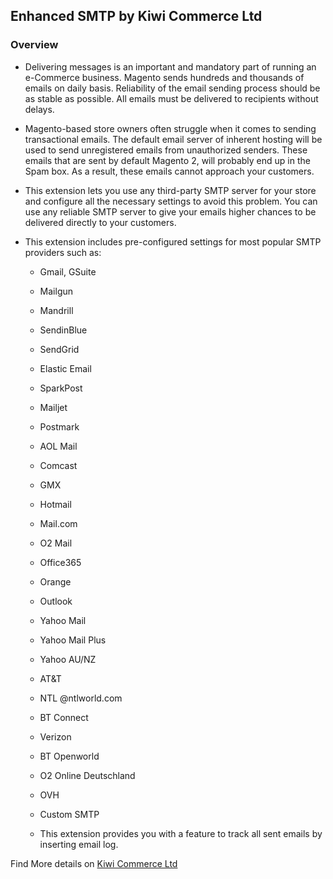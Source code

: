 ## Enhanced SMTP by Kiwi Commerce Ltd

### Overview
- Delivering messages is an important and mandatory part of running an e-Commerce business. Magento sends hundreds and thousands of emails on daily basis. Reliability of the email sending process should be as stable as possible. All emails must be delivered to recipients without delays.
- Magento-based store owners often struggle when it comes to sending transactional emails. The default email server of inherent hosting will be used to send unregistered emails from unauthorized senders. These emails that are sent by default Magento 2, will probably end up in the Spam box. As a result, these emails cannot approach your customers.
- This extension lets you use any third-party SMTP server for your store and configure all the necessary settings to avoid this problem. You can use any reliable SMTP server to give your emails higher chances to be delivered directly to your customers.
- This extension includes pre-configured settings for most popular SMTP providers such as:
		
	- Gmail, GSuite
	- Mailgun
	- Mandrill
	- SendinBlue
	- SendGrid
	- Elastic Email
	- SparkPost
	- Mailjet
	- Postmark
	- AOL Mail
	- Comcast
	- GMX
	- Hotmail
	- Mail.com
	- O2 Mail
	- Office365
	- Orange
	- Outlook
	- Yahoo Mail
	- Yahoo Mail Plus
	- Yahoo AU/NZ
	- AT&T
	- NTL @ntlworld.com
	- BT Connect
	- Verizon
	- BT Openworld
	- O2 Online Deutschland
	- OVH
	- Custom SMTP

	- This extension provides you with a feature to track all sent emails by inserting email log.


Find More details on <a href="https://kiwicommerce.co.uk/extensions/magento2-cron-scheduler/">Kiwi Commerce Ltd</a>
